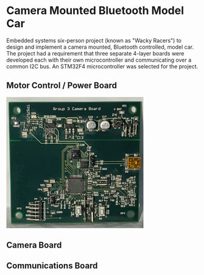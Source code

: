 # Camera Mounted Bluetooth Model Car

Embedded systems six-person project (known as "Wacky Racers") to design and implement a camera mounted, Bluetooth controlled, model car. The project had a requirement that three separate 4-layer boards were developed each with their own microcontroller and communicating over a common I2C bus. An STM32F4 microcontroller was selected for the project.

## Motor Control / Power Board
<img src="https://github.com/IanGlass/Camera-Mounted-Bluetooth-RC-Car/blob/master/STM32_Camera_Schematics/Camera_Board_Photo.jpg" width="360">

## Camera Board

## Communications Board

